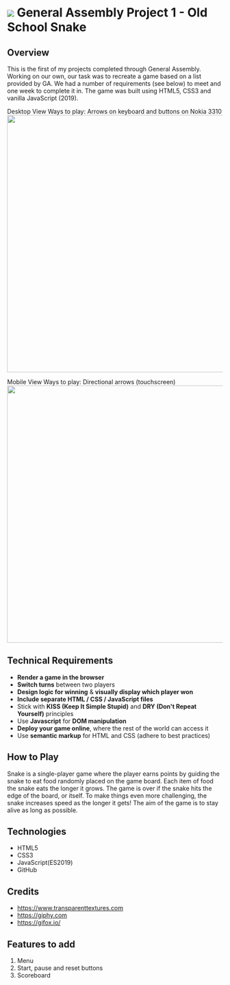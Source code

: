 # ![](https://ga-dash.s3.amazonaws.com/production/assets/logo-9f88ae6c9c3871690e33280fcf557f33.png) General Assembly Project 1 - Old School Snake

## Overview
This is the first of my projects completed through General Assembly. Working on our own, our task was to recreate a game based on a list provided by GA. We had a number of requirements (see below) to meet and one week to complete it in. The game was built using HTML5, CSS3 and vanilla JavaScript (2019). 

Desktop View
Ways to play: Arrows on keyboard and buttons on Nokia 3310
<img src="https://i.imgur.com/vtiD2JL.gif" height="600" />

Mobile View
Ways to play: Directional arrows (touchscreen)
<img src="https://i.imgur.com/1dnNOYn.gifv" height="600" />

## Technical Requirements

* **Render a game in the browser**
* **Switch turns** between two players
* **Design logic for winning** & **visually display which player won**
* **Include separate HTML / CSS / JavaScript files**
* Stick with **KISS (Keep It Simple Stupid)** and **DRY (Don't Repeat Yourself)** principles
* Use **Javascript** for **DOM manipulation**
* **Deploy your game online**, where the rest of the world can access it
* Use **semantic markup** for HTML and CSS (adhere to best practices)


## How to Play
  Snake is a single-player game where the player earns points by guiding the snake to eat food randomly placed on the game board. Each item of food the snake eats the longer it grows. The game is over if the snake hits the edge of the board, or itself. To make things even more challenging, the snake increases speed as the longer it gets!
  The aim of the game is to stay alive as long as possible.


## Technologies
* HTML5
* CSS3
* JavaScript(ES2019)
* GitHub


## Credits
* https://www.transparenttextures.com
* https://giphy.com
* https://gifox.io/


## Features to add
1. Menu
2. Start, pause and reset buttons
3. Scoreboard


